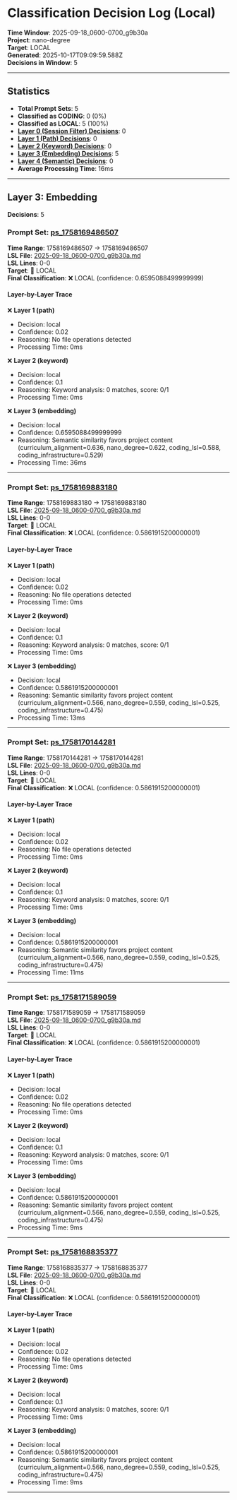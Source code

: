 # Classification Decision Log (Local)

**Time Window**: 2025-09-18_0600-0700_g9b30a<br>
**Project**: nano-degree<br>
**Target**: LOCAL<br>
**Generated**: 2025-10-17T09:09:59.588Z<br>
**Decisions in Window**: 5

---

## Statistics

- **Total Prompt Sets**: 5
- **Classified as CODING**: 0 (0%)
- **Classified as LOCAL**: 5 (100%)
- **[Layer 0 (Session Filter) Decisions](#layer-0-session-filter)**: 0
- **[Layer 1 (Path) Decisions](#layer-1-path)**: 0
- **[Layer 2 (Keyword) Decisions](#layer-2-keyword)**: 0
- **[Layer 3 (Embedding) Decisions](#layer-3-embedding)**: 5
- **[Layer 4 (Semantic) Decisions](#layer-4-semantic)**: 0
- **Average Processing Time**: 16ms

---

## Layer 3: Embedding

**Decisions**: 5

### Prompt Set: [ps_1758169486507](../../history/2025-09-18_0600-0700_g9b30a.md#ps_1758169486507)

**Time Range**: 1758169486507 → 1758169486507<br>
**LSL File**: [2025-09-18_0600-0700_g9b30a.md](../../history/2025-09-18_0600-0700_g9b30a.md#ps_1758169486507)<br>
**LSL Lines**: 0-0<br>
**Target**: 📍 LOCAL<br>
**Final Classification**: ❌ LOCAL (confidence: 0.6595088499999999)

#### Layer-by-Layer Trace

❌ **Layer 1 (path)**
- Decision: local
- Confidence: 0.02
- Reasoning: No file operations detected
- Processing Time: 0ms

❌ **Layer 2 (keyword)**
- Decision: local
- Confidence: 0.1
- Reasoning: Keyword analysis: 0 matches, score: 0/1
- Processing Time: 0ms

❌ **Layer 3 (embedding)**
- Decision: local
- Confidence: 0.6595088499999999
- Reasoning: Semantic similarity favors project content (curriculum_alignment=0.636, nano_degree=0.622, coding_lsl=0.588, coding_infrastructure=0.529)
- Processing Time: 36ms

---

### Prompt Set: [ps_1758169883180](../../history/2025-09-18_0600-0700_g9b30a.md#ps_1758169883180)

**Time Range**: 1758169883180 → 1758169883180<br>
**LSL File**: [2025-09-18_0600-0700_g9b30a.md](../../history/2025-09-18_0600-0700_g9b30a.md#ps_1758169883180)<br>
**LSL Lines**: 0-0<br>
**Target**: 📍 LOCAL<br>
**Final Classification**: ❌ LOCAL (confidence: 0.5861915200000001)

#### Layer-by-Layer Trace

❌ **Layer 1 (path)**
- Decision: local
- Confidence: 0.02
- Reasoning: No file operations detected
- Processing Time: 0ms

❌ **Layer 2 (keyword)**
- Decision: local
- Confidence: 0.1
- Reasoning: Keyword analysis: 0 matches, score: 0/1
- Processing Time: 0ms

❌ **Layer 3 (embedding)**
- Decision: local
- Confidence: 0.5861915200000001
- Reasoning: Semantic similarity favors project content (curriculum_alignment=0.566, nano_degree=0.559, coding_lsl=0.525, coding_infrastructure=0.475)
- Processing Time: 13ms

---

### Prompt Set: [ps_1758170144281](../../history/2025-09-18_0600-0700_g9b30a.md#ps_1758170144281)

**Time Range**: 1758170144281 → 1758170144281<br>
**LSL File**: [2025-09-18_0600-0700_g9b30a.md](../../history/2025-09-18_0600-0700_g9b30a.md#ps_1758170144281)<br>
**LSL Lines**: 0-0<br>
**Target**: 📍 LOCAL<br>
**Final Classification**: ❌ LOCAL (confidence: 0.5861915200000001)

#### Layer-by-Layer Trace

❌ **Layer 1 (path)**
- Decision: local
- Confidence: 0.02
- Reasoning: No file operations detected
- Processing Time: 0ms

❌ **Layer 2 (keyword)**
- Decision: local
- Confidence: 0.1
- Reasoning: Keyword analysis: 0 matches, score: 0/1
- Processing Time: 0ms

❌ **Layer 3 (embedding)**
- Decision: local
- Confidence: 0.5861915200000001
- Reasoning: Semantic similarity favors project content (curriculum_alignment=0.566, nano_degree=0.559, coding_lsl=0.525, coding_infrastructure=0.475)
- Processing Time: 11ms

---

### Prompt Set: [ps_1758171589059](../../history/2025-09-18_0600-0700_g9b30a.md#ps_1758171589059)

**Time Range**: 1758171589059 → 1758171589059<br>
**LSL File**: [2025-09-18_0600-0700_g9b30a.md](../../history/2025-09-18_0600-0700_g9b30a.md#ps_1758171589059)<br>
**LSL Lines**: 0-0<br>
**Target**: 📍 LOCAL<br>
**Final Classification**: ❌ LOCAL (confidence: 0.5861915200000001)

#### Layer-by-Layer Trace

❌ **Layer 1 (path)**
- Decision: local
- Confidence: 0.02
- Reasoning: No file operations detected
- Processing Time: 0ms

❌ **Layer 2 (keyword)**
- Decision: local
- Confidence: 0.1
- Reasoning: Keyword analysis: 0 matches, score: 0/1
- Processing Time: 0ms

❌ **Layer 3 (embedding)**
- Decision: local
- Confidence: 0.5861915200000001
- Reasoning: Semantic similarity favors project content (curriculum_alignment=0.566, nano_degree=0.559, coding_lsl=0.525, coding_infrastructure=0.475)
- Processing Time: 9ms

---

### Prompt Set: [ps_1758168835377](../../history/2025-09-18_0600-0700_g9b30a.md#ps_1758168835377)

**Time Range**: 1758168835377 → 1758168835377<br>
**LSL File**: [2025-09-18_0600-0700_g9b30a.md](../../history/2025-09-18_0600-0700_g9b30a.md#ps_1758168835377)<br>
**LSL Lines**: 0-0<br>
**Target**: 📍 LOCAL<br>
**Final Classification**: ❌ LOCAL (confidence: 0.5861915200000001)

#### Layer-by-Layer Trace

❌ **Layer 1 (path)**
- Decision: local
- Confidence: 0.02
- Reasoning: No file operations detected
- Processing Time: 0ms

❌ **Layer 2 (keyword)**
- Decision: local
- Confidence: 0.1
- Reasoning: Keyword analysis: 0 matches, score: 0/1
- Processing Time: 0ms

❌ **Layer 3 (embedding)**
- Decision: local
- Confidence: 0.5861915200000001
- Reasoning: Semantic similarity favors project content (curriculum_alignment=0.566, nano_degree=0.559, coding_lsl=0.525, coding_infrastructure=0.475)
- Processing Time: 9ms

---


